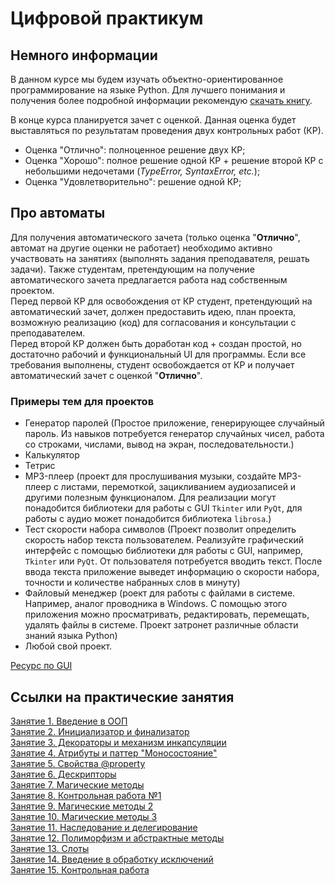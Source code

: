 # Цифровой практикум

## Немного информации

В данном курсе мы будем изучать объектно-ориентированное программирование на языке Python. Для лучшего понимания и получения более
подробной информации рекомендую [скачать книгу](https://disk.yandex.ru/i/eR99Y4Ukcum-3Q).  

В конце курса планируется зачет с оценкой. Данная оценка будет выставляться по результатам проведения двух контрольных работ (КР).

- Оценка "Отлично": полноценное решение двух КР;
- Оценка "Хорошо": полное решение одной КР + решение второй КР с небольшими недочетами (_TypeError, SyntaxError, etc._);
- Оценка "Удовлетворительно": решение одной КР;  

## Про автоматы

Для получения автоматического зачета (только оценка "**Отлично**", автомат на другие оценки не работает) необходимо активно участвовать на занятиях (выполнять задания преподавателя, решать задачи).
Также студентам, претендующим на получение автоматического зачета предлагается работа над собственным проектом.  
Перед первой КР для освобождения от КР студент, претендующий на автоматический зачет, должен предоставить идею, план проекта, возможную реализацию (код) для согласования и консультации с преподавателем.  
Перед второй КР должен быть доработан код + создан простой, но достаточно рабочий и функциональный UI для программы.
Если все требования выполнены, студент освобождается от КР и получает автоматический зачет с оценкой "**Отлично**".  

### Примеры тем для проектов

- Генератор паролей (Простое приложение, генерирующее случайный пароль. Из навыков потребуется генератор случайных чисел, работа со строками, числами, вывод на экран, последовательности.)
- Калькулятор
- Тетрис
- MP3-плеер (проект для прослушивания музыки, создайте MP3-плеер с листами, перемоткой, зацикливанием аудиозаписей и другими полезным функционалом. Для реализации могут понадобится библиотеки для работы с GUI `Tkinter` или `PyQt`, для работы с аудио может понадобится библиотека `librosa`.)
- Тест скорости набора символов (Проект позволит определить скорость набор текста пользователем. Реализуйте графический интерфейс с помощью библиотеки для работы с GUI, например, `Tkinter` или `PyQt`. От пользователя потребуется вводить текст. После ввода текста приложение выведет информацию о скорости набора, точности и количестве набранных слов в минуту)
- Файловый менеджер (роект для работы с файлами в системе. Например, аналог проводника в Windows. С помощью этого приложения можно просматривать, редактировать, перемещать, удалять файлы в системе. Проект затронет различные области знаний языка Python)
- Любой свой проект.  

[Ресурс по GUI](https://doc.qt.io/qt-5/stylesheet-examples.html#customizing-qlineedit)

## Ссылки на практические занятия

[Занятие 1. Введение в ООП](https://drive.google.com/file/d/1dvtbkYJvjBfDOTiuQdNgmgzE7tGvCkMn/view?usp=share_link)  
[Занятие 2. Инициализатор и финализатор](https://drive.google.com/file/d/1kpt-OWxiSAmj9q_ZHuZo4VCdFXhA45LW/view?usp=share_link)  
[Занятие 3. Декораторы и механизм инкапсуляции](https://drive.google.com/file/d/1AFc1b-hAJ7p9RON7CEwZV3ifcdJ3qS1t/view?usp=share_link)  
[Занятие 4. Атрибуты и паттер "Моносостояние"](https://drive.google.com/file/d/1fUfoH0TEoun3sK8FkL7Wq090pq1MmEqj/view?usp=share_link)  
[Занятие 5. Свойства @property](https://drive.google.com/file/d/1z6wxdtsncCW57L7nGsi7bPrngT7KHmeF/view?usp=share_link)  
[Занятие 6. Дескрипторы](https://drive.google.com/file/d/1UuMzMRqIUw5vdmWsRtgNsdouKAlVI9CH/view?usp=share_link)  
[Занятие 7. Магические методы](https://drive.google.com/file/d/1I4eb2p2n2oKNz9Xtsb20EVQ9YWyvMgg2/view?usp=share_link)  
[Занятие 8. Контрольная работа №1](https://colab.research.google.com/drive/1LPyfzkmcGHYx1DbPUh3HFxXjL7EJR7sW)  
[Занятие 9. Магические методы 2](https://drive.google.com/file/d/1Yl2gITiePUZRBjBgzvdwjwQ2oSyTljMe/view?usp=sharing)  
[Занятие 10. Магические методы 3](https://drive.google.com/file/d/1JASflFudDfgqwZbLHGI5vZJWopI5eHQw/view?usp=drive_link)  
[Занятие 11. Наследование и делегирование](https://drive.google.com/file/d/1X7vPm1UEEmfjsfovdZZskWom9_EY7hpx/view?usp=drive_link)  
[Занятие 12. Полиморфизм и абстрактные методы](https://drive.google.com/file/d/1YK7a2dyQa-MqFdPdbscTEFy9_qCsX5Ze/view?usp=drive_link)  
[Занятие 13. Слоты](https://drive.google.com/file/d/19ktgbvO77kk4QKDOheJOBh-JGYgZt_sg/view?usp=drive_link)  
[Занятие 14. Введение в обработку исключений](https://drive.google.com/file/d/1a3k62DFZn6yBQBswpa0mgg4XYknZJ53E/view?usp=drive_link)  
[Занятие 15. Контрольная работа](https://drive.google.com/file/d/17BF3p3QFQlEGl73g6z7jcYwJVOxFXpY5/view?usp=drive_link)  
